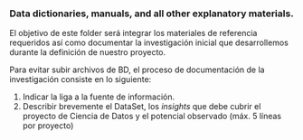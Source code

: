 ### Data dictionaries, manuals, and all other explanatory materials.

El objetivo de este folder será integrar los materiales de referencia requeridos así como documentar la investigación inicial que desarrollemos
durante la definición de nuestro proyecto. 

Para evitar subir archivos de BD, el proceso de documentación de la investigación consiste en lo siguiente:
1. Indicar la liga a la fuente de información.
2. Describir brevemente el DataSet, los _insights_ que debe cubrir el proyecto de Ciencia de Datos y el potencial observado (máx. 5 líneas por proyecto)


